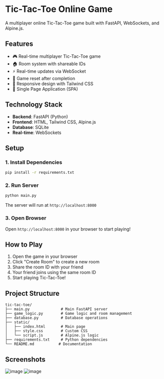 # Tic-Tac-Toe Online Game

A multiplayer online Tic-Tac-Toe game built with FastAPI, WebSockets, and Alpine.js.

## Features

- 🎮 Real-time multiplayer Tic-Tac-Toe game
- 🏠 Room system with shareable IDs
- ⚡ Real-time updates via WebSocket
- 🔄 Game reset after completion
- 📱 Responsive design with Tailwind CSS
- 🚀 Single Page Application (SPA)

## Technology Stack

- **Backend**: FastAPI (Python)
- **Frontend**: HTML, Tailwind CSS, Alpine.js
- **Database**: SQLite
- **Real-time**: WebSockets

## Setup

### 1. Install Dependencies

```bash
pip install -r requirements.txt
```

### 2. Run Server

```bash
python main.py
```

The server will run at `http://localhost:8000`

### 3. Open Browser

Open `http://localhost:8000` in your browser to start playing!

## How to Play

1. Open the game in your browser
2. Click "Create Room" to create a new room
3. Share the room ID with your friend
4. Your friend joins using the same room ID
5. Start playing Tic-Tac-Toe!

## Project Structure

```
tic-tac-toe/
├── main.py              # Main FastAPI server
├── game_logic.py        # Game logic and room management
├── database.py          # Database operations
├── static/
│   ├── index.html       # Main page
│   ├── style.css        # Custom CSS
│   └── script.js        # Alpine.js logic
├── requirements.txt     # Python dependencies
└── README.md           # Documentation
```

## Screenshots
![image](https://github.com/user-attachments/assets/0a2fce2b-3ff6-4ab5-b0dc-86ce72a12a35)
![image](https://github.com/user-attachments/assets/36b5804c-243a-432b-b977-40f1a04b3b0e)

